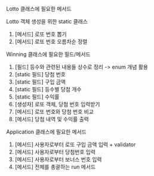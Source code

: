 Lotto 클래스에 필요한 메서드

Lotto 객체 생성을 위한 static 클래스
1. [메서드] 로또 번호 뽑기
2. [메서드] 로또 번호 오름차순 정렬

Winning 클래스에 필요한 필드/메서드
1. [필드] 등수와 관련된 내용들 상수로 정리 -> enum 개념 활용
2. [static 필드] 당첨 번호
3. [static 필드] 구입 금액
4. [static 필드] 등수별 당첨 개수
5. [static 필드] 수익률
4. [생성자] 로또 객체, 당첨 번호 입력받기
5. [메서드] 로또 번호와 당첨 번호 비교
6. [메서드] 당첨 내역 및 수익률 출력

Application 클래스에 필요한 메서드
1. [메서드] 사용자로부터 로또 구입 금액 입력 + validator
2. [메서드] 사용자로부터 당첨번호 입력
3. [메서드] 사용자로부터 보너스 번호 입력
4. [메서드] 전체를 총괄하는 run 메서드
